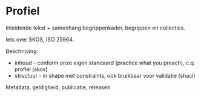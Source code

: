 # Profiel

Inleidende tekst + samenhang begrippenkader, begrippen en collecties.

Iets over SKOS, ISO 25964.

Beschrijving:
- inhoud - conform onze eigen standaard (practice what you preach), c.q. profiel (skos)
- structuur - in shape met constraints, ook bruikbaar voor validatie (shacl)

Metadata, geldigheid, publicatie, releasen 
